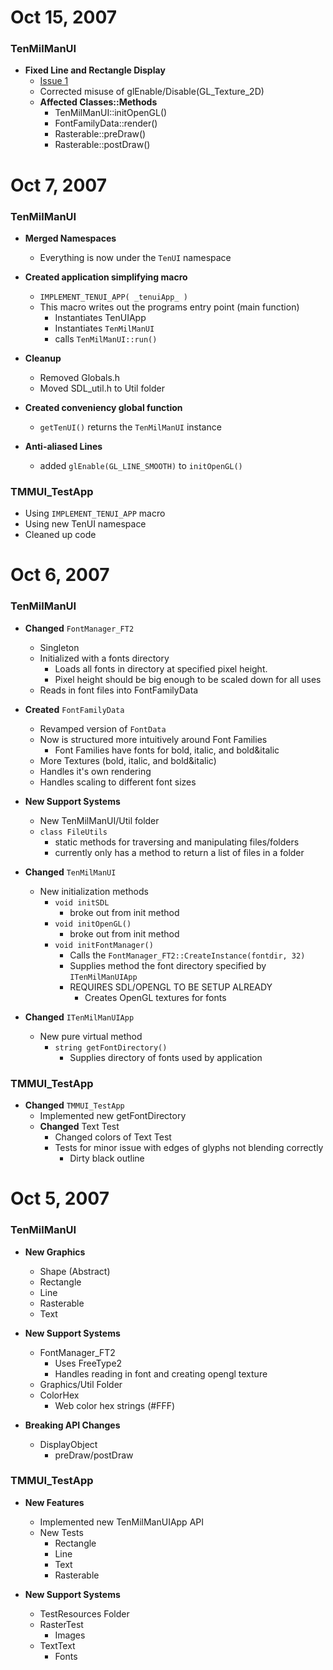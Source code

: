 # Oct 15, 2007 #
### TenMilManUI ###
  * **Fixed Line and Rectangle Display**
    * [Issue 1](http://code.google.com/p/10ui/issues/detail?id=1)
    * Corrected misuse of glEnable/Disable(GL\_Texture\_2D)
    * **Affected Classes::Methods**
      * TenMilManUI::initOpenGL()
      * FontFamilyData::render()
      * Rasterable::preDraw()
      * Rasterable::postDraw()

# Oct 7, 2007 #
### TenMilManUI ###
  * **Merged Namespaces**
    * Everything is now under the `TenUI` namespace

  * **Created application simplifying macro**
    * `IMPLEMENT_TENUI_APP( _tenuiApp_ )`
    * This macro writes out the programs entry point (main function)
      * Instantiates TenUIApp
      * Instantiates `TenMilManUI`
      * calls `TenMilManUI::run()`

  * **Cleanup**
    * Removed Globals.h
    * Moved SDL\_util.h to Util folder

  * **Created conveniency global function**
    * `getTenUI()` returns the `TenMilManUI` instance

  * **Anti-aliased Lines**
    * added `glEnable(GL_LINE_SMOOTH)` to `initOpenGL()`

### TMMUI\_TestApp ###
  * Using `IMPLEMENT_TENUI_APP` macro
  * Using new TenUI namespace
  * Cleaned up code


# Oct 6, 2007 #
### TenMilManUI ###
  * **Changed** `FontManager_FT2`
    * Singleton
    * Initialized with a fonts directory
      * Loads all fonts in directory at specified pixel height.
      * Pixel height should be big enough to be scaled down for all uses
    * Reads in font files into FontFamilyData

  * **Created** `FontFamilyData`
    * Revamped version of `FontData`
    * Now is structured more intuitively around Font Families
      * Font Families have fonts for bold, italic, and bold&italic
    * More Textures (bold, italic, and bold&italic)
    * Handles it's own rendering
    * Handles scaling to different font sizes

  * **New Support Systems**
    * New TenMilManUI/Util folder
    * `class FileUtils`
      * static methods for traversing and manipulating files/folders
      * currently only has a method to return a list of files in a folder

  * **Changed** `TenMilManUI`
    * New initialization methods
      * `void initSDL`
        * broke out from init method
      * `void initOpenGL()`
        * broke out from init method
      * `void initFontManager()`
        * Calls the `FontManager_FT2::CreateInstance(fontdir, 32)`
        * Supplies method the font directory specified by `ITenMilManUIApp`
        * REQUIRES SDL/OPENGL TO BE SETUP ALREADY
          * Creates OpenGL textures for fonts

  * **Changed** `ITenMilManUIApp`
    * New pure virtual method
      * `string getFontDirectory()`
        * Supplies directory of fonts used by application

### TMMUI\_TestApp ###
  * **Changed** `TMMUI_TestApp`
    * Implemented new getFontDirectory
    * **Changed** Text Test
      * Changed colors of Text Test
      * Tests for minor issue with edges of glyphs not blending correctly
        * Dirty black outline


# Oct 5, 2007 #
### TenMilManUI ###
  * **New Graphics**
    * Shape (Abstract)
    * Rectangle
    * Line
    * Rasterable
    * Text

  * **New Support Systems**
    * FontManager\_FT2
      * Uses FreeType2
      * Handles reading in font and creating opengl texture
    * Graphics/Util Folder
    * ColorHex
      * Web color hex strings (#FFF)

  * **Breaking API Changes**
    * DisplayObject
      * preDraw/postDraw


### TMMUI\_TestApp ###
  * **New Features**
    * Implemented new TenMilManUIApp API
    * New Tests
      * Rectangle
      * Line
      * Text
      * Rasterable

  * **New Support Systems**
    * TestResources Folder
    * RasterTest
      * Images
    * TextText
      * Fonts